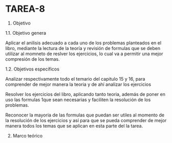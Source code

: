 # TAREA-8

1. Objetivo

1.1. Objetivo genera

Aplicar el anilisis adecuado a cada uno de los problemas planteados en el libro, mediante la lectura de la teoría y revisión de formulas que se deben utilizar al momneto de reslver los ejercicios, lo cual va a permitir una mejor compresión de los temas. 

1.2. Objetivos específicos

Analizar respectivamente todo el temario del capitulo 15 y 16, para comprender de mejor manera la teoria y de ahí analizar los ejercicios 

Resolver los ejercicios del libro, aplicando tanto teoria, además de poner en uso las formulas 1que sean necesarias y faciliten la resolución de los problemas. 

Reconocer la mayoria de las formulas que puedan ser utiles al momento de la resolución de los ejercicios y así para que se pueda comprender de mejor manera todos los temas que se aplican en esta parte del la tarea. 

2. Marco teórico 


